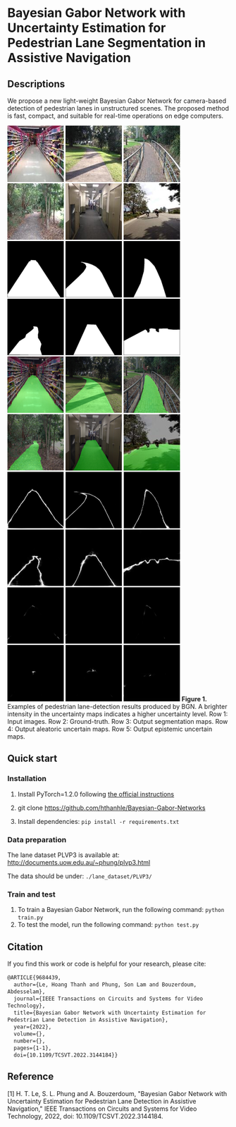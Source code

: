 # Bayesian Gabor Network with Uncertainty Estimation for Pedestrian Lane Segmentation in Assistive Navigation
## Descriptions
We propose a new light-weight Bayesian Gabor Network for camera-based detection of pedestrian lanes in unstructured scenes. The proposed method is fast, compact, and
suitable for real-time operations on edge computers.

![alt_text](/output/image/000029.jpg) ![alt_text](/output/image/000059.jpg) ![alt_text](/output/image/000219.jpg) ![alt_text](/output/image/000371.jpg)  ![alt_text](/output/image/000981.jpg) ![alt_text](/output/image/008639.jpg) 
![alt_text](/output/groundtruth/000029.png) ![alt_text](/output/groundtruth/000059.png) ![alt_text](/output/groundtruth/000219.png) ![alt_text](/output/groundtruth/000371.png)  ![alt_text](/output/groundtruth/000981.png) ![alt_text](/output/groundtruth/008639.png) 
![alt_text](/output/segmentation/000029.png) ![alt_text](/output/segmentation/000059.png) ![alt_text](/output/segmentation/000219.png) ![alt_text](/output/segmentation/000371.png)  ![alt_text](/output/segmentation/000981.png) ![alt_text](/output/segmentation/008639.jpg) 
![alt_text](/output/aleatoric/000029.png) ![alt_text](/output/aleatoric/000059.png) ![alt_text](/output/aleatoric/000219.png) ![alt_text](/output/aleatoric/000371.png)  ![alt_text](/output/aleatoric/000981.png) ![alt_text](/output/aleatoric/008639.jpg)
![alt_text](/output/epistemic/000029.png) ![alt_text](/output/epistemic/000059.png) ![alt_text](/output/epistemic/000219.png) ![alt_text](/output/epistemic/000371.png)  ![alt_text](/output/epistemic/000981.png) ![alt_text](/output/epistemic/008639.jpg) 
**Figure 1.** Examples of pedestrian lane-detection results produced by BGN. A brighter intensity in the uncertainty maps indicates a higher uncertainty level. Row 1: Input images. Row 2: Ground-truth. Row 3: Output segmentation maps. Row 4: Output aleatoric uncertain maps. Row 5: Output epistemic uncertain maps.
## Quick start
### Installation
1. Install PyTorch=1.2.0 following [the official instructions](https://pytorch.org/)

2. git clone https://github.com/hthanhle/Bayesian-Gabor-Networks

3. Install dependencies: `pip install -r requirements.txt`

### Data preparation

The lane dataset PLVP3 is available at: http://documents.uow.edu.au/~phung/plvp3.html

The data should be under: `./lane_dataset/PLVP3/`

### Train and test

1. To train a Bayesian Gabor Network, run the following command: `python train.py` 
2. To test the model, run the following command: `python test.py`

## Citation
If you find this work or code is helpful for your research, please cite:
```
@ARTICLE{9684439,
  author={Le, Hoang Thanh and Phung, Son Lam and Bouzerdoum, Abdesselam},
  journal={IEEE Transactions on Circuits and Systems for Video Technology}, 
  title={Bayesian Gabor Network with Uncertainty Estimation for Pedestrian Lane Detection in Assistive Navigation}, 
  year={2022},
  volume={},
  number={},
  pages={1-1},
  doi={10.1109/TCSVT.2022.3144184}}
  ```
## Reference
[1] H. T. Le, S. L. Phung and A. Bouzerdoum, "Bayesian Gabor Network with Uncertainty Estimation for Pedestrian Lane Detection in Assistive Navigation," IEEE Transactions on Circuits and Systems for Video Technology, 2022, doi: 10.1109/TCSVT.2022.3144184.
